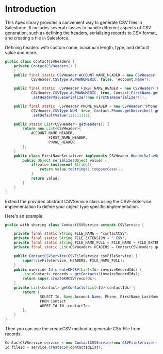 Introduction
============

This Apex library provides a convenient way to generate CSV files in Salesforce. It includes several classes to handle different aspects of CSV generation, such as defining the headers, serializing records to CSV format, and creating a file in Salesforce.

Defining headers with custom name, maximum length, type, and default value and more.
```java
public class ContactCSVHeaders {
    private ContactCSVHeaders() {
    }
    public final static CSVHeader ACCOUNT_NAME_HEADER = new CSVHeader('Account Name', 50,
            CSVHeader.CSVType.ALPHANUMERIC, false, 'Account.Name');

    public final static  CSVHeader FIRST_NAME_HEADER = new CSVHeader('First Name', 50,
            CSVHeader.CSVType.ALPHANUMERIC, true, Contact.FirstName.getDescribe().getName())
            .setHeaderValueSerializer(new FirstNameSerializer());

    public final static  CSVHeader PHONE_HEADER = new CSVHeader('Phone', 44,
            CSVHeader.CSVType.NUM, true, Contact.Phone.getDescribe().getName())
            .setDefaultValue(111111111);

    public static List<CSVHeader> getHeaders() {
        return new List<CSVHeader>{
            ACCOUNT_NAME_HEADER,
                    FIRST_NAME_HEADER,
                    PHONE_HEADER
        };
    }
    public class FirstNameSerializer implements CSVHeader.HeaderValueSerializer {
        public Object serialize(Object value) {
            if(value instanceof String){
                return value.toString().toUpperCase();
            }
            return value;
        }
    }
}
```
Extend the provided abstract CSVService class using the CSVFileService implementation to define your object type specific implementation.

Here's an example:
```java
public with sharing class ContactCSVService extends CSVService {

    private final static String FILE_NAME = 'contactCSV';
    private final static String FILE_EXTENSION = '.CSV';
    private final static String FILE_NAME_FULL = FILE_NAME + FILE_EXTENSION;
    private final static List<CSVHeader> HEADERS = ContactCSVHeaders.getHeaders();

    public ContactCSVService(CSVFileService csvFileService) {
        super(csvFileService, HEADERS, FILE_NAME_FULL);
    }
    public override Id createKHCSV(List<Id> invoiceRecordIds) {
        List<Contact> records = getContacts(invoiceRecordIds);
        return super.createKHCSV(records);
    }
    private List<Contact> getContacts(List<Id> contactIds) {
        return [
                SELECT Id, Name,Account.Name, Phone, FirstName,LastName
                FROM Contact
                WHERE Id IN :contactIds
        ];
    }
}
```
Then you can use the createCSV method to generate CSV File from records.
```java
ContactCSVService service = new ContactCSVService(new CSVFileService());
Id fileId = service.createCSV(contactIdList);
```